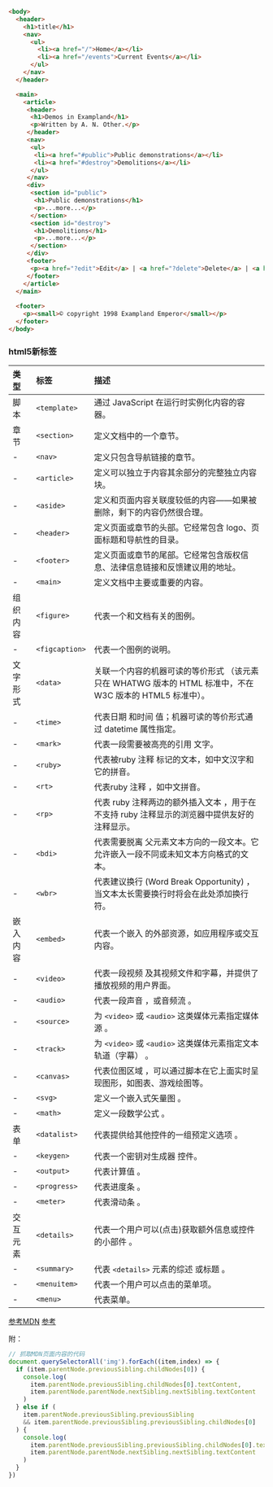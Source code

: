 ```html
<body>
  <header>
    <h1>title</h1>
    <nav>
      <ul>
        <li><a href="/">Home</a></li>
        <li><a href="/events">Current Events</a></li>
      </ul>
    </nav>
  </header>

  <main>
    <article>
     <header>
      <h1>Demos in Exampland</h1>
      <p>Written by A. N. Other.</p>
     </header>
     <nav>
      <ul>
       <li><a href="#public">Public demonstrations</a></li>
       <li><a href="#destroy">Demolitions</a></li>
      </ul>
     </nav>
     <div>
      <section id="public">
       <h1>Public demonstrations</h1>
       <p>...more...</p>
      </section>
      <section id="destroy">
       <h1>Demolitions</h1>
       <p>...more...</p>
      </section>
     </div>
     <footer>
      <p><a href="?edit">Edit</a> | <a href="?delete">Delete</a> | <a href="?Rename">Rename</a></p>
     </footer>
    </article>
  </main>
 
  <footer>
    <p><small>© copyright 1998 Exampland Emperor</small></p>
  </footer>
</body>
```

### html5新标签

| 类型   | 标签            | 描述
:----   |:----           |:---
脚本     | `<template>`   |  通过 JavaScript 在运行时实例化内容的容器。
章节     | `<section>`    |  定义文档中的一个章节。
-       | `<nav>`        |  定义只包含导航链接的章节。
-       | `<article>`    |  定义可以独立于内容其余部分的完整独立内容块。
-       | `<aside>`      |  定义和页面内容关联度较低的内容——如果被删除，剩下的内容仍然很合理。
-       | `<header>`     |  定义页面或章节的头部。它经常包含 logo、页面标题和导航性的目录。
-       | `<footer>`     |  定义页面或章节的尾部。它经常包含版权信息、法律信息链接和反馈建议用的地址。
-       | `<main>`       |  定义文档中主要或重要的内容。
组织内容 | `<figure>`      |  代表一个和文档有关的图例。
-       | `<figcaption>` |  代表一个图例的说明。
文字形式 | `<data>`       |  关联一个内容的机器可读的等价形式 （该元素只在 WHATWG 版本的 HTML 标准中，不在 W3C 版本的 HTML5 标准中）。
-       | `<time>`       |  代表日期 和时间 值；机器可读的等价形式通过 datetime 属性指定。
-       | `<mark>`       |  代表一段需要被高亮的引用 文字。
-       | `<ruby>`       |  代表被ruby 注释 标记的文本，如中文汉字和它的拼音。
-       | `<rt>`         |  代表ruby 注释 ，如中文拼音。
-       | `<rp>`         |  代表 ruby 注释两边的额外插入文本 ，用于在不支持 ruby 注释显示的浏览器中提供友好的注释显示。
-       | `<bdi>`        |  代表需要脱离 父元素文本方向的一段文本。它允许嵌入一段不同或未知文本方向格式的文本。
-       | `<wbr>`        |  代表建议换行 (Word Break Opportunity) ，当文本太长需要换行时将会在此处添加换行符。
嵌入内容 | `<embed>`      |  代表一个嵌入 的外部资源，如应用程序或交互内容。
-       | `<video>`      |  代表一段视频 及其视频文件和字幕，并提供了播放视频的用户界面。
-       | `<audio>`      |  代表一段声音 ，或音频流 。
-       | `<source>`     |  为 `<video>` 或 `<audio>` 这类媒体元素指定媒体源 。
-       | `<track>`      |  为 `<video>` 或 `<audio>` 这类媒体元素指定文本轨道（字幕） 。
-       | `<canvas>`     |  代表位图区域 ，可以通过脚本在它上面实时呈现图形，如图表、游戏绘图等。
-       | `<svg>`        |  定义一个嵌入式矢量图 。
-       | `<math>`       |  定义一段数学公式 。
表单     | `<datalist>`   |  代表提供给其他控件的一组预定义选项 。
-       | `<keygen>`     |  代表一个密钥对生成器 控件。
-       | `<output>`     |  代表计算值 。
-       | `<progress>`   |  代表进度条 。
-       | `<meter>`      |  代表滑动条 。
交互元素 | `<details>`     |  代表一个用户可以(点击)获取额外信息或控件的小部件 。
-       | `<summary>`     |  代表 `<details>`  元素的综述 或标题 。
-       | `<menuitem>`    |  代表一个用户可以点击的菜单项。
-       | `<menu>`        |  代表菜单。

[参考MDN](https://developer.mozilla.org/zh-CN/docs/Web/Guide/HTML/HTML5/HTML5_element_list)
[参考](https://html.spec.whatwg.org/multipage/sections.html#the-nav-element)

附：
```js
// 抓取MDN页面内容的代码
document.querySelectorAll('img').forEach((item,index) => {
  if (item.parentNode.previousSibling.childNodes[0]) {
    console.log(
      item.parentNode.previousSibling.childNodes[0].textContent,
      item.parentNode.parentNode.nextSibling.nextSibling.textContent
    )
  } else if (
    item.parentNode.previousSibling.previousSibling
    && item.parentNode.previousSibling.previousSibling.childNodes[0]
  ) {
    console.log(
      item.parentNode.previousSibling.previousSibling.childNodes[0].textContent,
      item.parentNode.parentNode.nextSibling.nextSibling.textContent
    )
  }
})
```
